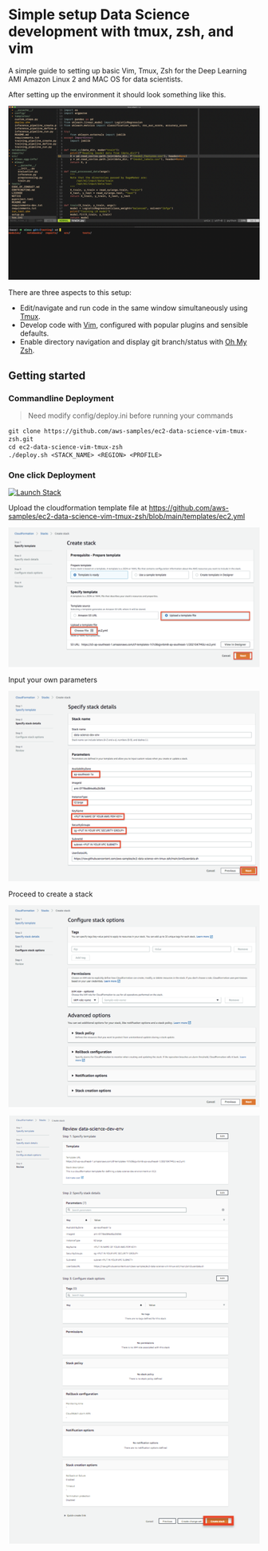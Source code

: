# Simple setup Data Science development with tmux, zsh, and vim

A simple guide to setting up basic Vim, Tmux, Zsh for the Deep Learning AMI
Amazon Linux 2 and MAC OS for data scientists.

After setting up the environment it should look something like this.

![images/screenshot.png](images/screenshot.png)

There are three aspects to this setup:
- Edit/navigate and run code in the same window simultaneously using
  [Tmux](https://github.com/tmux/tmux/wiki).
- Develop code with [Vim](https://www.vim.org/), configured with popular
  plugins and sensible defaults.
- Enable directory navigation and display git branch/status with [Oh My
  Zsh](https://ohmyz.sh/).

## Getting started

### Commandline Deployment
> Need modify config/deploy.ini before running your commands

    git clone https://github.com/aws-samples/ec2-data-science-vim-tmux-zsh.git
    cd ec2-data-science-vim-tmux-zsh 
    ./deploy.sh <STACK_NAME> <REGION> <PROFILE>

### One click Deployment
[![Launch Stack](https://s3.amazonaws.com/cloudformation-examples/cloudformation-launch-stack.png)](https://console.aws.amazon.com/cloudformation/home?#/stacks/new?stackName=data-science-dev-env&templateURL=https://raw.githubusercontent.com/aws-samples/ec2-data-science-vim-tmux-zsh/main/templates/ec2.yml)

Upload the cloudformation template file at https://github.com/aws-samples/ec2-data-science-vim-tmux-zsh/blob/main/templates/ec2.yml

![images/step_1_specify_template.png](images/step_1_specify_template.png)

Input your own parameters

![images/step_2_specify_stack_details.png](images/step_2_specify_stack_details.png)

Proceed to create a stack

![images/step_3_configure_stack_options.png](images/step_3_configure_stack_options.png)

![images/step_4_review .png](images/step_4_review.png)
